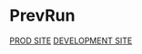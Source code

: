 # PrevRun
[PROD SITE](www.prevrun.net)
[DEVELOPMENT SITE](http://dev-prevrun.com.s3-website.us-east-2.amazonaws.com/)